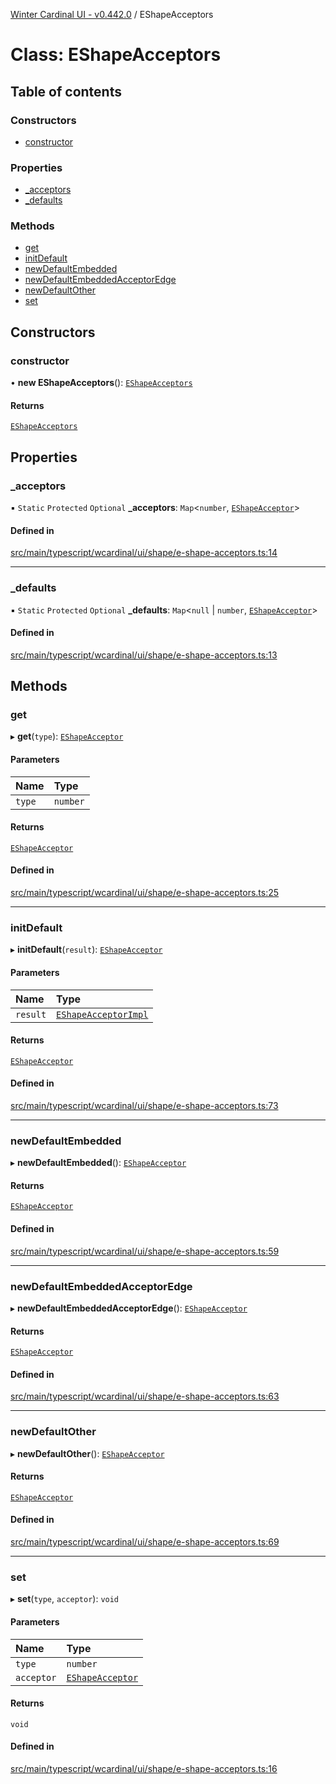 [Winter Cardinal UI - v0.442.0](../index.md) / EShapeAcceptors

# Class: EShapeAcceptors

## Table of contents

### Constructors

- [constructor](EShapeAcceptors.md#constructor)

### Properties

- [\_acceptors](EShapeAcceptors.md#_acceptors)
- [\_defaults](EShapeAcceptors.md#_defaults)

### Methods

- [get](EShapeAcceptors.md#get)
- [initDefault](EShapeAcceptors.md#initdefault)
- [newDefaultEmbedded](EShapeAcceptors.md#newdefaultembedded)
- [newDefaultEmbeddedAcceptorEdge](EShapeAcceptors.md#newdefaultembeddedacceptoredge)
- [newDefaultOther](EShapeAcceptors.md#newdefaultother)
- [set](EShapeAcceptors.md#set)

## Constructors

### constructor

• **new EShapeAcceptors**(): [`EShapeAcceptors`](EShapeAcceptors.md)

#### Returns

[`EShapeAcceptors`](EShapeAcceptors.md)

## Properties

### \_acceptors

▪ `Static` `Protected` `Optional` **\_acceptors**: `Map`\<`number`, [`EShapeAcceptor`](../interfaces/EShapeAcceptor.md)\>

#### Defined in

[src/main/typescript/wcardinal/ui/shape/e-shape-acceptors.ts:14](https://github.com/winter-cardinal/winter-cardinal-ui/blob/v0.442.0/src/main/typescript/wcardinal/ui/shape/e-shape-acceptors.ts#L14)

___

### \_defaults

▪ `Static` `Protected` `Optional` **\_defaults**: `Map`\<``null`` \| `number`, [`EShapeAcceptor`](../interfaces/EShapeAcceptor.md)\>

#### Defined in

[src/main/typescript/wcardinal/ui/shape/e-shape-acceptors.ts:13](https://github.com/winter-cardinal/winter-cardinal-ui/blob/v0.442.0/src/main/typescript/wcardinal/ui/shape/e-shape-acceptors.ts#L13)

## Methods

### get

▸ **get**(`type`): [`EShapeAcceptor`](../interfaces/EShapeAcceptor.md)

#### Parameters

| Name | Type |
| :------ | :------ |
| `type` | `number` |

#### Returns

[`EShapeAcceptor`](../interfaces/EShapeAcceptor.md)

#### Defined in

[src/main/typescript/wcardinal/ui/shape/e-shape-acceptors.ts:25](https://github.com/winter-cardinal/winter-cardinal-ui/blob/v0.442.0/src/main/typescript/wcardinal/ui/shape/e-shape-acceptors.ts#L25)

___

### initDefault

▸ **initDefault**(`result`): [`EShapeAcceptor`](../interfaces/EShapeAcceptor.md)

#### Parameters

| Name | Type |
| :------ | :------ |
| `result` | [`EShapeAcceptorImpl`](EShapeAcceptorImpl.md) |

#### Returns

[`EShapeAcceptor`](../interfaces/EShapeAcceptor.md)

#### Defined in

[src/main/typescript/wcardinal/ui/shape/e-shape-acceptors.ts:73](https://github.com/winter-cardinal/winter-cardinal-ui/blob/v0.442.0/src/main/typescript/wcardinal/ui/shape/e-shape-acceptors.ts#L73)

___

### newDefaultEmbedded

▸ **newDefaultEmbedded**(): [`EShapeAcceptor`](../interfaces/EShapeAcceptor.md)

#### Returns

[`EShapeAcceptor`](../interfaces/EShapeAcceptor.md)

#### Defined in

[src/main/typescript/wcardinal/ui/shape/e-shape-acceptors.ts:59](https://github.com/winter-cardinal/winter-cardinal-ui/blob/v0.442.0/src/main/typescript/wcardinal/ui/shape/e-shape-acceptors.ts#L59)

___

### newDefaultEmbeddedAcceptorEdge

▸ **newDefaultEmbeddedAcceptorEdge**(): [`EShapeAcceptor`](../interfaces/EShapeAcceptor.md)

#### Returns

[`EShapeAcceptor`](../interfaces/EShapeAcceptor.md)

#### Defined in

[src/main/typescript/wcardinal/ui/shape/e-shape-acceptors.ts:63](https://github.com/winter-cardinal/winter-cardinal-ui/blob/v0.442.0/src/main/typescript/wcardinal/ui/shape/e-shape-acceptors.ts#L63)

___

### newDefaultOther

▸ **newDefaultOther**(): [`EShapeAcceptor`](../interfaces/EShapeAcceptor.md)

#### Returns

[`EShapeAcceptor`](../interfaces/EShapeAcceptor.md)

#### Defined in

[src/main/typescript/wcardinal/ui/shape/e-shape-acceptors.ts:69](https://github.com/winter-cardinal/winter-cardinal-ui/blob/v0.442.0/src/main/typescript/wcardinal/ui/shape/e-shape-acceptors.ts#L69)

___

### set

▸ **set**(`type`, `acceptor`): `void`

#### Parameters

| Name | Type |
| :------ | :------ |
| `type` | `number` |
| `acceptor` | [`EShapeAcceptor`](../interfaces/EShapeAcceptor.md) |

#### Returns

`void`

#### Defined in

[src/main/typescript/wcardinal/ui/shape/e-shape-acceptors.ts:16](https://github.com/winter-cardinal/winter-cardinal-ui/blob/v0.442.0/src/main/typescript/wcardinal/ui/shape/e-shape-acceptors.ts#L16)
